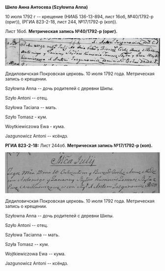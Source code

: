 **Шило Анна Антосева (Szyłowna Anna)**

10 июля 1792 г -- крещение (НИАБ 136-13-894, лист 16об, №40/1792-р
(ориг)), (РГИА 823-2-18, лист 244, №17/1792-р (коп)).

Лист 16об. **Метрическая запись №40/1792-р (ориг).**

![](./media/e4b3ee27d3e6b02541e5319741c919706d91e706.png)

Дедиловичская Покровская церковь. 10 июля 1792 года. Метрическая запись
о крещении.

Szyłowna Anna -- дочь родителей с деревни Шилы.

Szyło Antoni -- отец.

Szyłowa Taciana -- мать.

Szyło Tomasz - кум.

Woytkiewiczowa Ewa - кума.

Jazgunowicz Antoni -- ксёндз.

**РГИА 823-2-18:** Лист 244об. **Метрическая запись №17/1792-р (коп).**

![](./media/08fc2866366165353b1d1db84e9ac3c20dbcb483.png)

Дедиловичская Покровская церковь. 10 июля 1792 года. Метрическая запись
о крещении.

Szyłowna Anna -- дочь родителей с деревни Шилы.

Szyło Antoni -- отец.

Szyłowa Tacianna -- мать.

Szyła Tomasz -- кум.

Wojtkiewiczowa Ewa -- кума.

Jazgunowicz Antoni -- ксёндз.

